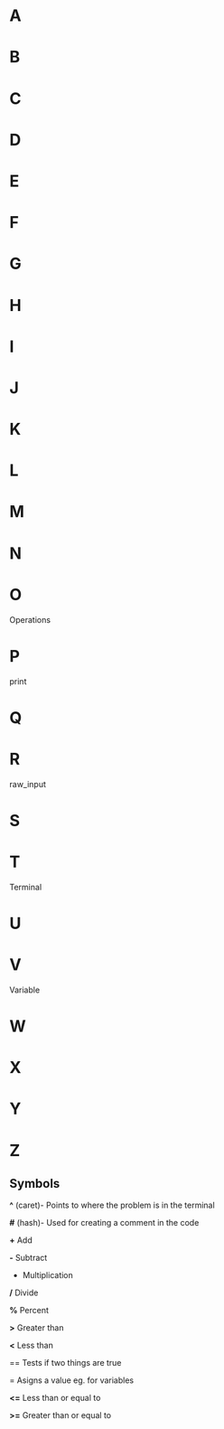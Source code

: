 # A
# B
# C
# D
# E
# F
# G
# H
# I
# J
# K
# L
# M
# N
# O
Operations
# P
print
# Q
# R
raw_input
# S
# T
Terminal
# U
# V
Variable
# W
# X
# Y
# Z

## Symbols
**^** (caret)- Points to where the problem is in the terminal

**#** (hash)- Used for creating a comment in the code

**+** Add

**-** Subtract

* Multiplication

**/** Divide

**%** Percent

**>** Greater than

**<** Less than

== Tests if two things are true

= Asigns a value eg. for variables

**<=** Less than or equal to

**>=** Greater than or equal to
